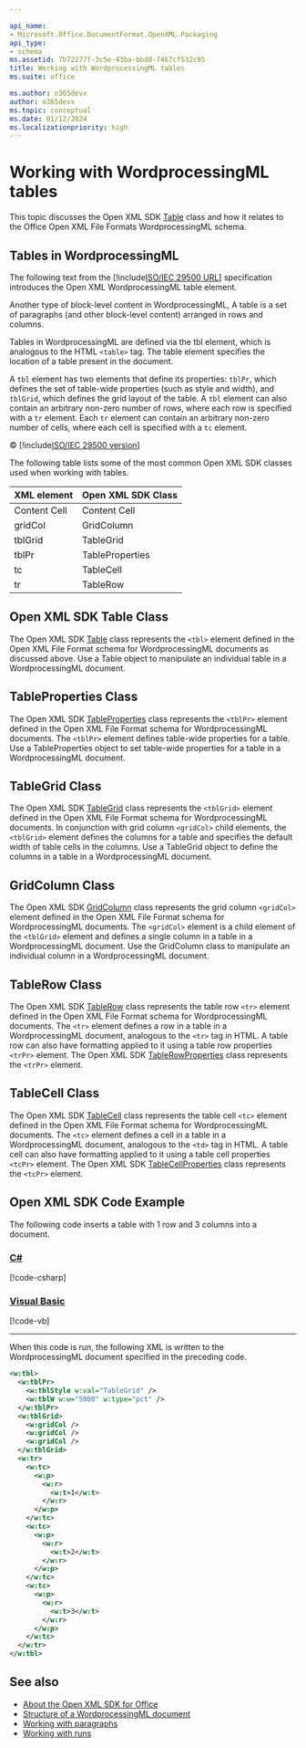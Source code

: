 ```yaml
---

api_name:
- Microsoft.Office.DocumentFormat.OpenXML.Packaging
api_type:
- schema
ms.assetid: 7b72277f-3c5e-43ba-bbd8-7467cf532c95
title: Working with WordprocessingML tables
ms.suite: office

ms.author: o365devx
author: o365devx
ms.topic: conceptual
ms.date: 01/12/2024
ms.localizationpriority: high
---
```

# Working with WordprocessingML tables

This topic discusses the Open XML SDK [Table](/dotnet/api/documentformat.openxml.wordprocessing.table) class and how it relates to the Office Open XML File Formats WordprocessingML schema.

## Tables in WordprocessingML

The following text from the [!include[ISO/IEC 29500 URL](../includes/iso-iec-29500-link.md)] specification introduces the Open XML WordprocessingML table element.

Another type of block-level content in WordprocessingML, A table is a set of paragraphs (and other block-level content) arranged in rows and columns.

Tables in WordprocessingML are defined via the tbl element, which is analogous to the HTML `<table>` tag. The table element specifies the location of a table present in the document.

A `tbl` element has two elements that define its properties: `tblPr`, which defines the set of table-wide properties (such as style and width), and `tblGrid`, which defines the grid layout of the table. A `tbl` element can also contain an arbitrary non-zero number of rows, where each row is specified with a `tr` element. Each `tr` element can contain an arbitrary non-zero number of cells, where each cell is specified with a `tc` element.

© [!include[ISO/IEC 29500 version](../includes/iso-iec-29500-version.md)]

The following table lists some of the most common Open XML SDK classes used when working with tables.

| XML element  | Open XML SDK Class |
| ------------- | ------------- |
| Content Cell  | Content Cell  |
|gridCol|GridColumn|
|tblGrid|TableGrid|
|tblPr|TableProperties|
|tc|TableCell|
|tr|TableRow|

## Open XML SDK Table Class

The Open XML SDK [Table](/dotnet/api/documentformat.openxml.wordprocessing.table) class represents the `<tbl>` element defined in the Open XML File Format schema for WordprocessingML documents as discussed above. Use a Table object to manipulate an individual table in a WordprocessingML document.

## TableProperties Class

The Open XML SDK [TableProperties](/dotnet/api/documentformat.openxml.wordprocessing.tableproperties) class represents the `<tblPr>` element defined in the Open XML File Format schema for WordprocessingML documents. The `<tblPr>` element defines table-wide properties for a table. Use a TableProperties object to set table-wide properties for a table in a WordprocessingML document.

## TableGrid Class

The Open XML SDK [TableGrid](/dotnet/api/documentformat.openxml.wordprocessing.tablegrid) class represents the `<tblGrid>` element defined in the Open XML File Format schema for WordprocessingML documents. In conjunction with grid column `<gridCol>` child elements, the `<tblGrid>` element defines the columns for a table and specifies the default width of table cells in the columns. Use a TableGrid object to define the columns in a table in a WordprocessingML document.

## GridColumn Class

The Open XML SDK [GridColumn](/dotnet/api/documentformat.openxml.wordprocessing.gridcolumn) class represents the grid column `<gridCol>` element defined in the Open XML File Format schema for WordprocessingML documents. The `<gridCol>` element is a child element of the `<tblGrid>` element and defines a single column in a table in a WordprocessingML document. Use the GridColumn class to manipulate an individual column in a WordprocessingML document.

## TableRow Class

The Open XML SDK [TableRow](/dotnet/api/documentformat.openxml.wordprocessing.tablerow) class represents the table row `<tr>` element defined in the Open XML File Format schema for WordprocessingML documents. The `<tr>` element defines a row in a table in a WordprocessingML document, analogous to the `<tr>` tag in HTML. A table row can also have formatting applied to it using a table row properties `<trPr>` element. The Open XML SDK [TableRowProperties](/dotnet/api/documentformat.openxml.wordprocessing.tablerowproperties) class represents the `<trPr>` element.

## TableCell Class

The Open XML SDK [TableCell](/dotnet/api/documentformat.openxml.wordprocessing.tablecell) class represents the table cell `<tc>` element defined in the Open XML File Format schema for WordprocessingML documents. The `<tc>` element defines a cell in a table in a WordprocessingML document, analogous to the `<td>` tag in HTML. A table cell can also have formatting applied to it using a table cell properties `<tcPr>` element. The Open XML SDK [TableCellProperties](/dotnet/api/documentformat.openxml.wordprocessing.tablecellproperties) class represents the `<tcPr>` element.

## Open XML SDK Code Example

The following code inserts a table with 1 row and 3 columns into a document.

### [C#](#tab/cs)
[!code-csharp[](../../samples/word/working_with_tables/cs/Program.cs#Snippet0)]

### [Visual Basic](#tab/vb)
[!code-vb[](../../samples/word/working_with_tables/vb/Program.vb#Snippet0)]
***

When this code is run, the following XML is written to the WordprocessingML document specified in the preceding code.

```XML
<w:tbl>
  <w:tblPr>
    <w:tblStyle w:val="TableGrid" />
    <w:tblW w:w="5000" w:type="pct" />
  </w:tblPr>
  <w:tblGrid>
    <w:gridCol />
    <w:gridCol />
    <w:gridCol />
  </w:tblGrid>
  <w:tr>
    <w:tc>
      <w:p>
        <w:r>
          <w:t>1</w:t>
        </w:r>
      </w:p>
    </w:tc>
    <w:tc>
      <w:p>
        <w:r>
          <w:t>2</w:t>
        </w:r>
      </w:p>
    </w:tc>
    <w:tc>
      <w:p>
        <w:r>
          <w:t>3</w:t>
        </w:r>
      </w:p>
    </w:tc>
  </w:tr>
</w:tbl>
```

## See also

- [About the Open XML SDK for Office](../about-the-open-xml-sdk.md)
- [Structure of a WordprocessingML document](structure-of-a-wordprocessingml-document.md)
- [Working with paragraphs](working-with-paragraphs.md)
- [Working with runs](working-with-runs.md)
